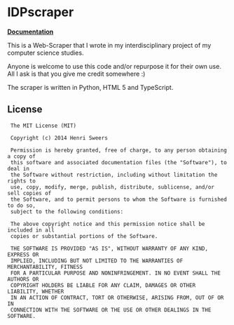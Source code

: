 IDPscraper
================

**[Documentation](https://github.com/BastiCambeo/idpscrapper/blob/django-port/Dokumentation.pdf?raw=true)**

This is a Web-Scraper that I wrote in my interdisciplinary project of my computer science studies.

Anyone is welcome to use this code and/or repurpose it for their own use. All I ask is that you give me credit somewhere :)

The scraper is written in Python, HTML 5 and TypeScript.

## License

     The MIT License (MIT)

     Copyright (c) 2014 Henri Sweers

     Permission is hereby granted, free of charge, to any person obtaining a copy of
     this software and associated documentation files (the "Software"), to deal in
     the Software without restriction, including without limitation the rights to
     use, copy, modify, merge, publish, distribute, sublicense, and/or sell copies of
     the Software, and to permit persons to whom the Software is furnished to do so,
     subject to the following conditions:

     The above copyright notice and this permission notice shall be included in all
     copies or substantial portions of the Software.

     THE SOFTWARE IS PROVIDED "AS IS", WITHOUT WARRANTY OF ANY KIND, EXPRESS OR
     IMPLIED, INCLUDING BUT NOT LIMITED TO THE WARRANTIES OF MERCHANTABILITY, FITNESS
     FOR A PARTICULAR PURPOSE AND NONINFRINGEMENT. IN NO EVENT SHALL THE AUTHORS OR
     COPYRIGHT HOLDERS BE LIABLE FOR ANY CLAIM, DAMAGES OR OTHER LIABILITY, WHETHER
     IN AN ACTION OF CONTRACT, TORT OR OTHERWISE, ARISING FROM, OUT OF OR IN
     CONNECTION WITH THE SOFTWARE OR THE USE OR OTHER DEALINGS IN THE SOFTWARE.
